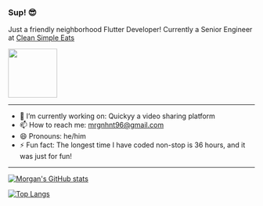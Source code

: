 ### Sup! :sunglasses:

Just a friendly neighborhood Flutter Developer! Currently a Senior Engineer at [Clean Simple Eats](https://www.cleansimpleeats.com)

<a href="https://www.cleansimpleeats.com">
  <img src="https://i.imgur.com/EPyiBZ6.png" height="100" />
</a>


---


<!--
**mrgnhnt96/mrgnhnt96** is a ✨ _special_ ✨ repository because its `README.md` (this file) appears on your GitHub profile.

Here are some ideas to get you started:

- 🔭 I’m currently working on ...
- 🌱 I’m currently learning ...
- 👯 I’m looking to collaborate on ...
- 🤔 I’m looking for help with ...
- 💬 Ask me about ...
- 📫 How to reach me: ...
- 😄 Pronouns: ...
- ⚡ Fun fact: ...
-->

- 🔭 I’m currently working on: Quickyy a video sharing platform
- 📫 How to reach me: mrgnhnt96@gmail.com
- 😄 Pronouns: he/him
- ⚡ Fun fact: The longest time I have coded non-stop is 36 hours, and it was just for fun!



---



[![Morgan's GitHub stats](https://github-readme-stats.vercel.app/api?username=mrgnhnt96&theme=prussian&count_private=true&show_icons=true)](https://github.com/mrgnhnt96/github-readme-stats)



[![Top Langs](https://github-readme-stats.vercel.app/api/top-langs/?username=mrgnhnt96&layout=compact)](https://github.com/mrgnhnt96/github-readme-stats)
